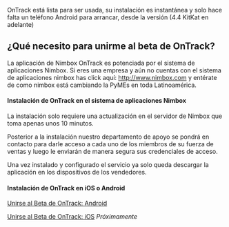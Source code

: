 OnTrack está lista para ser usada, su instalación es instantánea y solo
hace falta un teléfono Android para arrancar, desde la versión (4.4
KitKat en adelante)

## ¿Qué necesito para unirme al beta de OnTrack?

La aplicación de Nimbox OnTrack es potenciada por el sistema de
aplicaciones Nimbox. Si eres una empresa y aún no cuentas con el sistema
de aplicaciones nimbox has click aquí: <http://www.nimbox.com> y
entérate de como nimbox está cambiando la PyMEs en toda Latinoamérica.

#### Instalación de OnTrack en el sistema de aplicaciones Nimbox

La instalación solo requiere una actualización en el servidor de Nimbox
que toma apenas unos 10 minutos.

Posterior a la instalación nuestro departamento de apoyo se pondrá en
contacto para darle acceso a cada uno de los miembros de su fuerza de
ventas y luego le enviarán de manera segura sus credenciales de acceso.

Una vez instalado y configurado el servicio ya solo queda descargar la
aplicación en los dispositivos de los vendedores.

#### Instalación de OnTrack en iOS o Android

[Unirse al Beta de OnTrack:
Android](Unirse_al_Beta_de_OnTrack:_Android "wikilink")

[Unirse al Beta de OnTrack:
iOS](Unirse_al_Beta_de_OnTrack:_iOS "wikilink") *Próximamente*

